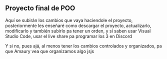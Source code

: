 ## Proyecto final de POO
Aquí se subirán los cambios que vaya haciendole el proyecto, posteriormente les enseñaré como descargar el proyecto, actualizarlo, modificarlo y también subirlo pa tener un orden, y si saben usar Visual Studio Code, usar el live share pa programar los 3 en Discord

Y si no, pues ajá, al menos tener los cambios controlados y organizados, pa que Amaury vea que organizamos algo jsjs
#
